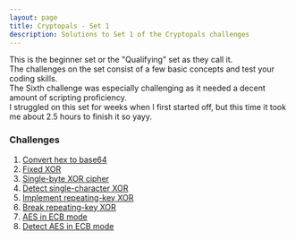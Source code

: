 ```yaml
---
layout: page
title: Cryptopals - Set 1
description: Solutions to Set 1 of the Cryptopals challenges
---
```


This is the beginner set or the "Qualifying" set as they call it.  
The challenges on the set consist of a few basic concepts and test your coding skills.  
The Sixth challenge was especially challenging as it needed a decent amount of scripting proficiency.  
I struggled on this set for weeks when I first started off, but this time it took me about 2.5 hours to finish it so yayy.  
### Challenges
1. [Convert hex to base64](S1_C1.md)
2. [Fixed XOR](S1_C2.md)
3. [Single-byte XOR cipher](S1_C3.md)
4. [Detect single-character XOR](S1_C4.md)
5. [Implement repeating-key XOR](S1_C5.md)
6. [Break repeating-key XOR](S1_C6.md)
7. [AES in ECB mode](S1_C7.md)
8. [Detect AES in ECB mode](S1_C8.md)

